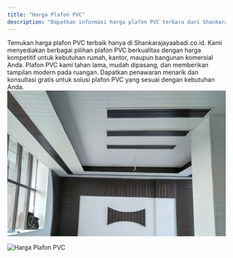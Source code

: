 ```yaml
---
title: "Harga Plafon PVC"
description: "Dapatkan informasi harga plafon PVC terbaru dari Shankarajayaabadi.co.id. Solusi plafon modern, tahan lama, dan mudah perawatan untuk hunian maupun bangunan komersial Anda."
---
```


Temukan harga plafon PVC terbaik hanya di Shankarajayaabadi.co.id. Kami menyediakan berbagai pilihan plafon PVC berkualitas dengan harga kompetitif untuk kebutuhan rumah, kantor, maupun bangunan komersial Anda. Plafon PVC kami tahan lama, mudah dipasang, dan memberikan tampilan modern pada ruangan. Dapatkan penawaran menarik dan konsultasi gratis untuk solusi plafon PVC yang sesuai dengan kebutuhan Anda.
![Harga Plafon PVC](/images/page/plafon-pvc-2.png)


![Harga Plafon PVC](/images/Harga-PVC/Harga-Plafon-PVC.png)
